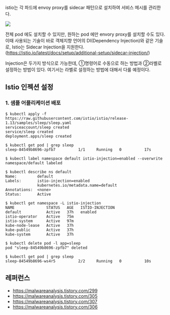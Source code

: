 istio는 각 파드에 envoy proxy를 sidecar 패턴으로 설치하여 서비스 메시를 관리한다.

![](https://github.com/gnosia93/eks-on-aws/blob/main/images/istio-service-mesh.png)

전체 pod 에도 설치할 수 있지만, 원하는 pod 에만 envory proxy를 설치할 수도 있다. 이때 사용되는 기술이 바로 객체지향 언어의 DI(Dependency Injection)와 같은 기술로, Istio는 Sidecar Injection을 지원한다.(https://istio.io/latest/docs/setup/additional-setup/sidecar-injection/)

Injection은 두가지 방식으로 가능한데, ①명령어로 수동으로 하는 방법과 ②라벨로 설정하는 방법이 있다. 여기서는  라벨로 설정하는 방법에 대해서 다룰 예정이다.

## Istio 인젝션 설정 ##

### 1. 샘플 어플리케이션 배포 ###

```
$ kubectl apply -f https://raw.githubusercontent.com/istio/istio/release-1.13/samples/sleep/sleep.yaml
serviceaccount/sleep created
service/sleep created
deployment.apps/sleep created

$ kubectl get pod | grep sleep
sleep-84549b8696-zpfb7          1/1     Running   0          17s

$ kubectl label namespace default istio-injection=enabled --overwrite
namespace/default labeled

$ kubectl describe ns default
Name:         default
Labels:       istio-injection=enabled
              kubernetes.io/metadata.name=default
Annotations:  <none>
Status:       Active

$ kubectl get namespace -L istio-injection
NAME              STATUS   AGE   ISTIO-INJECTION
default           Active   37h   enabled
istio-operator    Active   75m   
istio-system      Active   97m   
kube-node-lease   Active   37h   
kube-public       Active   37h   
kube-system       Active   37h

$ kubectl delete pod -l app=sleep
pod "sleep-84549b8696-zpfb7" deleted

$ kubectl get pod | grep sleep
sleep-84549b8696-ws4r5          2/2     Running   0          10s
```


## 레퍼런스 ##

* https://malwareanalysis.tistory.com/299
* https://malwareanalysis.tistory.com/305
* https://malwareanalysis.tistory.com/307
* https://malwareanalysis.tistory.com/306
